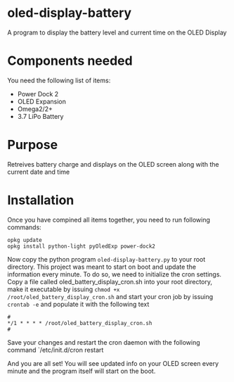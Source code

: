 # oled-display-battery
A program to display the battery level and current time on the OLED Display

# Components needed
You need the following list of items:
* Power Dock 2
* OLED Expansion
* Omega2/2+
* 3.7 LiPo Battery

# Purpose
Retreives battery charge and displays on the OLED screen along with the current date and time

# Installation
Once you have compined all items together, you need to run following commands:
```
opkg update
opkg install python-light pyOledExp power-dock2
```
Now copy the python program `oled-display-battery.py` to your root directory. This project was meant to start on boot and update the information every minute. To do so, we need to initialize the cron settings.
Copy a file called oled_battery_display_cron.sh into your root directory, make it executable by issuing `chmod +x /root/oled_battery_display_cron.sh` and start your cron job by issuing `crontab -e` and populate it with the following text
```
#
*/1 * * * * /root/oled_battery_display_cron.sh
#
```
Save your changes and restart the cron daemon with the following command `/etc/init.d/cron restart

And you are all set! You will see updated info on your OLED screen every minute and the program itself will start on the boot.

